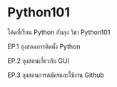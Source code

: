 # Python101
โค้ดที่เรียน Python กับลุง วิชา Python101


EP.1 ลุงสอนการติดตั้ง Python

EP.2 ลุงสอนเกี่ยวกับ GUI

EP.3 ลุงสอนการสมัครและใช้งาน Github
